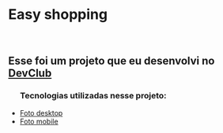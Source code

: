 <h1>Easy shopping</h1>
<br>
<h2>Esse foi um projeto que eu desenvolvi no <a href="https://aulas.devclub.com.br/m/home">DevClub</a></h2>
<div>
 <ul>

  <h3> Tecnologias utilizadas nesse projeto:</h3>
 <li><a href="https://github.com/DonateloXL/Projeto-Responsividade/blob/main/img/Sem%20t%C3%ADtulo.png?raw=true">Foto desktop </a> </li>
<li><a href="https://github.com/DonateloXL/Projeto-Responsividade/blob/main/img/mobile.png?raw=true">Foto mobile</a></li>
</div>
